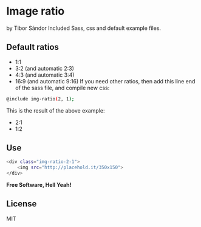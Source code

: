 # Image ratio
by Tibor Sándor
Included Sass, css and default example files.
## Default ratios
- 1:1
- 3:2 (and automatic 2:3)
- 4:3 (and automatic 3:4)
- 16:9 (and automatic 9:16)
If you need other ratios, then add this line end of the sass file, and compile new css:
```sh
@include img-ratio(2, 1);
```
This is the result of the above example:
- 2:1
- 1:2
## Use
```sh
<div class="img-ratio-2-1">
	<img src="http://placehold.it/350x150">
</div>
```
**Free Software, Hell Yeah!**
## License
MIT
